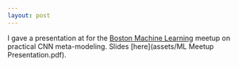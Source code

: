 ```yaml
---
layout: post
---
```


I gave a presentation at for the [Boston Machine Learning](https://www.meetup.com/bostonml/events/242221052/) meetup on practical CNN meta-modeling. Slides [here](assets/ML Meetup Presentation.pdf).